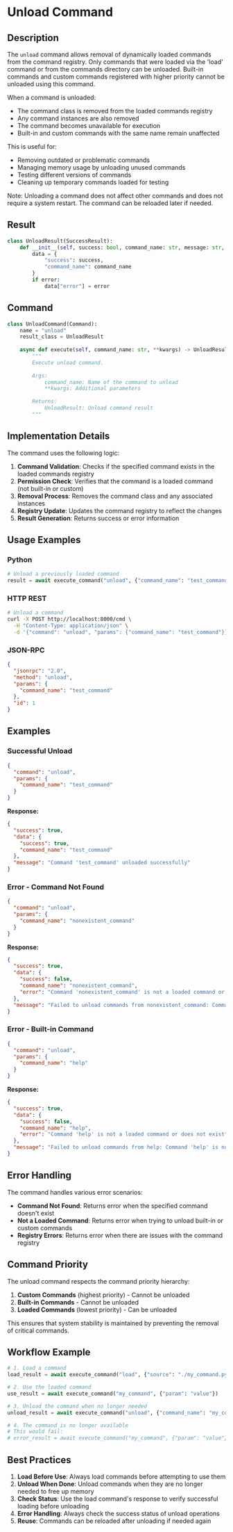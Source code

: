 # Unload Command

## Description

The `unload` command allows removal of dynamically loaded commands from the command registry. Only commands that were loaded via the 'load' command or from the commands directory can be unloaded. Built-in commands and custom commands registered with higher priority cannot be unloaded using this command.

When a command is unloaded:
- The command class is removed from the loaded commands registry
- Any command instances are also removed
- The command becomes unavailable for execution
- Built-in and custom commands with the same name remain unaffected

This is useful for:
- Removing outdated or problematic commands
- Managing memory usage by unloading unused commands
- Testing different versions of commands
- Cleaning up temporary commands loaded for testing

Note: Unloading a command does not affect other commands and does not require a system restart. The command can be reloaded later if needed.

## Result

```python
class UnloadResult(SuccessResult):
    def __init__(self, success: bool, command_name: str, message: str, error: Optional[str] = None):
        data = {
            "success": success,
            "command_name": command_name
        }
        if error:
            data["error"] = error
```

## Command

```python
class UnloadCommand(Command):
    name = "unload"
    result_class = UnloadResult
    
    async def execute(self, command_name: str, **kwargs) -> UnloadResult:
        """
        Execute unload command.
        
        Args:
            command_name: Name of the command to unload
            **kwargs: Additional parameters
            
        Returns:
            UnloadResult: Unload command result
        """
```

## Implementation Details

The command uses the following logic:

1. **Command Validation**: Checks if the specified command exists in the loaded commands registry
2. **Permission Check**: Verifies that the command is a loaded command (not built-in or custom)
3. **Removal Process**: Removes the command class and any associated instances
4. **Registry Update**: Updates the command registry to reflect the changes
5. **Result Generation**: Returns success or error information

## Usage Examples

### Python

```python
# Unload a previously loaded command
result = await execute_command("unload", {"command_name": "test_command"})
```

### HTTP REST

```bash
# Unload a command
curl -X POST http://localhost:8000/cmd \
  -H "Content-Type: application/json" \
  -d '{"command": "unload", "params": {"command_name": "test_command"}}'
```

### JSON-RPC

```json
{
  "jsonrpc": "2.0",
  "method": "unload",
  "params": {
    "command_name": "test_command"
  },
  "id": 1
}
```

## Examples

### Successful Unload

```json
{
  "command": "unload",
  "params": {
    "command_name": "test_command"
  }
}
```

**Response:**
```json
{
  "success": true,
  "data": {
    "success": true,
    "command_name": "test_command"
  },
  "message": "Command 'test_command' unloaded successfully"
}
```

### Error - Command Not Found

```json
{
  "command": "unload",
  "params": {
    "command_name": "nonexistent_command"
  }
}
```

**Response:**
```json
{
  "success": true,
  "data": {
    "success": false,
    "command_name": "nonexistent_command",
    "error": "Command 'nonexistent_command' is not a loaded command or does not exist"
  },
  "message": "Failed to unload commands from nonexistent_command: Command 'nonexistent_command' is not a loaded command or does not exist"
}
```

### Error - Built-in Command

```json
{
  "command": "unload",
  "params": {
    "command_name": "help"
  }
}
```

**Response:**
```json
{
  "success": true,
  "data": {
    "success": false,
    "command_name": "help",
    "error": "Command 'help' is not a loaded command or does not exist"
  },
  "message": "Failed to unload commands from help: Command 'help' is not a loaded command or does not exist"
}
```

## Error Handling

The command handles various error scenarios:

- **Command Not Found**: Returns error when the specified command doesn't exist
- **Not a Loaded Command**: Returns error when trying to unload built-in or custom commands
- **Registry Errors**: Returns error when there are issues with the command registry

## Command Priority

The unload command respects the command priority hierarchy:

1. **Custom Commands** (highest priority) - Cannot be unloaded
2. **Built-in Commands** - Cannot be unloaded
3. **Loaded Commands** (lowest priority) - Can be unloaded

This ensures that system stability is maintained by preventing the removal of critical commands.

## Workflow Example

```python
# 1. Load a command
load_result = await execute_command("load", {"source": "./my_command.py"})

# 2. Use the loaded command
use_result = await execute_command("my_command", {"param": "value"})

# 3. Unload the command when no longer needed
unload_result = await execute_command("unload", {"command_name": "my_command"})

# 4. The command is no longer available
# This would fail:
# error_result = await execute_command("my_command", {"param": "value"})
```

## Best Practices

1. **Load Before Use**: Always load commands before attempting to use them
2. **Unload When Done**: Unload commands when they are no longer needed to free up memory
3. **Check Status**: Use the load command's response to verify successful loading before unloading
4. **Error Handling**: Always check the success status of unload operations
5. **Reuse**: Commands can be reloaded after unloading if needed again 